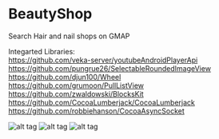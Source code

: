 # BeautyShop
Search Hair and nail shops on GMAP

Integarted Libraries: <br />
https://github.com/veka-server/youtubeAndroidPlayerApi <br />
https://github.com/pungrue26/SelectableRoundedImageView <br />
https://github.com/djun100/Wheel <br />
https://github.com/grumoon/PullListView <br />
https://github.com/zwaldowski/BlocksKit <br />
https://github.com/CocoaLumberjack/CocoaLumberjack <br />
https://github.com/robbiehanson/CocoaAsyncSocket  <br />

![alt tag](https://github.com/happymario/BeautyShop/blob/master/android/image/1.png)
![alt tag](https://github.com/happymario/BeautyShop/blob/master/android/image/2.png)
![alt tag](https://github.com/happymario/BeautyShop/blob/master/android/image/3.png)
